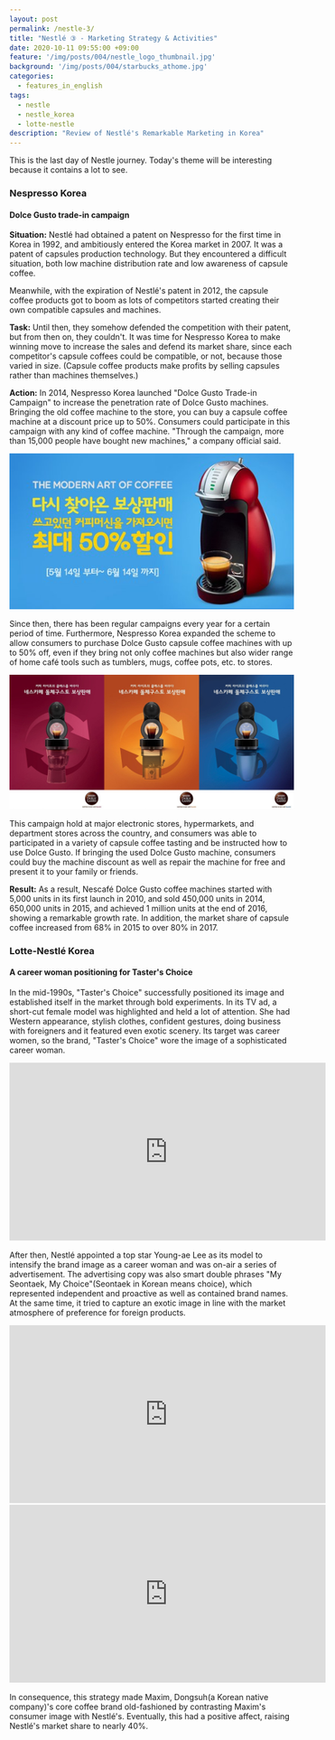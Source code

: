 ```yaml
---
layout: post
permalink: /nestle-3/
title: "Nestlé ③ - Marketing Strategy & Activities"
date: 2020-10-11 09:55:00 +09:00
feature: '/img/posts/004/nestle_logo_thumbnail.jpg'
background: '/img/posts/004/starbucks_athome.jpg'
categories:
  - features_in_english
tags:
  - nestle
  - nestle_korea
  - lotte-nestle
description: "Review of Nestlé's Remarkable Marketing in Korea"
---
```


This is the last day of Nestle journey. Today's theme will be interesting because it contains a lot to see.

### Nespresso Korea

#### Dolce Gusto trade-in campaign
<b>Situation:</b>
Nestlé had obtained a patent on Nespresso for the first time in Korea in 1992, and ambitiously entered the Korea market in 2007. It was a patent of capsules production technology. But they encountered a difficult situation, both low machine distribution rate and low awareness of capsule coffee.

Meanwhile, with the expiration of Nestlé's patent in 2012, the capsule coffee products got to boom as lots of competitors started creating their own compatible capsules and machines.<br>

<b>Task:</b>
Until then, they somehow defended the competition with their patent, but from then on, they couldn't. It was time for Nespresso Korea to make winning move to increase the sales and defend its market share, since each competitor's capsule coffees could be compatible, or not, because those varied in size. (Capsule coffee products make profits by selling capsules rather than machines themselves.)<br>

<b>Action:</b>
In 2014, Nespresso Korea launched "Dolce Gusto Trade-in Campaign" to increase the penetration rate of Dolce Gusto machines. Bringing the old coffee machine to the store, you can buy a capsule coffee machine at a discount price up to 50%. Consumers could participate in this campaign with any kind of coffee machine. "Through the campaign, more than 15,000 people have bought new machines," a company official said.

![2015_Campaign](/img/posts/004/2014_dolce_tradein.jpg)

Since then, there has been regular campaigns every year for a certain period of time. Furthermore, Nespresso Korea expanded the scheme to allow consumers to purchase Dolce Gusto capsule coffee machines with up to 50% off, even if they bring not only coffee machines but also wider range of home café tools such as tumblers, mugs, coffee pots, etc. to stores.

![2017_Campaign](/img/posts/004/2017_dolce_tradein.jpg)

This campaign hold at major electronic stores, hypermarkets, and department stores across the country, and consumers was able to participated in a variety of capsule coffee tasting and be instructed how to use Dolce Gusto. If bringing the used Dolce Gusto machine, consumers could buy the machine discount as well as repair the machine for free and present it to your family or friends.

<b>Result:</b>
As a result, Nescafé Dolce Gusto coffee machines started with 5,000 units in its first launch in 2010, and sold 450,000 units in 2014, 650,000 units in 2015, and achieved 1 million units at the end of 2016, showing a remarkable growth rate. In addition, the market share of capsule coffee increased from 68% in 2015 to over 80% in 2017.


### Lotte-Nestlé Korea

#### A career woman positioning for Taster's Choice
In the mid-1990s, "Taster's Choice" successfully positioned its image and established itself in the market through bold experiments. In its TV ad, a short-cut female model was highlighted and held a lot of attention. She had Western appearance, stylish clothes, confident gestures, doing business with foreigners and it featured even exotic scenery. Its target was career women, so the brand, "Taster's Choice" wore the image of a sophisticated career woman.

<iframe width="560" height="315" src="https://www.youtube.com/embed/V11WvgQpPgI" frameborder="0" allow="accelerometer; autoplay; clipboard-write; encrypted-media; gyroscope; picture-in-picture" allowfullscreen></iframe>

After then, Nestlé appointed a top star Young-ae Lee as its model to intensify the brand image as a career woman and was on-air a series of advertisement. The advertising copy was also smart double phrases "My Seontaek, My Choice"(Seontaek in Korean means choice), which represented independent and proactive as well as contained brand names. At the same time, it tried to capture an exotic image in line with the market atmosphere of preference for foreign products.

<iframe width="560" height="315" src="https://www.youtube.com/embed/p52u0L_BEKA" frameborder="0" allow="accelerometer; autoplay; clipboard-write; encrypted-media; gyroscope; picture-in-picture" allowfullscreen></iframe>
<iframe width="560" height="315" src="https://www.youtube.com/embed/vz4QWVliGAU" frameborder="0" allow="accelerometer; autoplay; clipboard-write; encrypted-media; gyroscope; picture-in-picture" allowfullscreen></iframe>

In consequence, this strategy made Maxim, Dongsuh(a Korean native company)'s core coffee brand old-fashioned by contrasting Maxim's consumer image with Nestlé's. Eventually, this had a positive affect, raising Nestlé's market share to nearly 40%.
